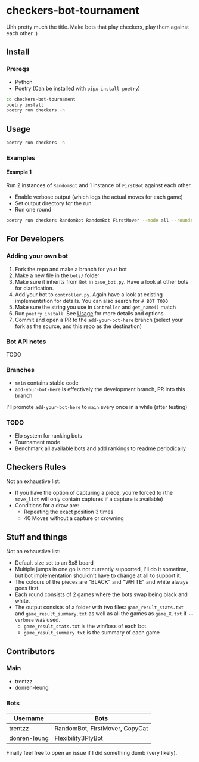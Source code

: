 # checkers-bot-tournament

Uhh pretty much the title. Make bots that play checkers, play them against each other :)

## Install

### Prereqs

- Python
- Poetry (Can be installed with `pipx install poetry`)

```bash
cd checkers-bot-tournament
poetry install
poetry run checkers -h
```

## Usage

```bash
poetry run checkers -h
```

### Examples

#### Example 1

Run 2 instances of `RandomBot` and 1 instance of `FirstBot` against each other.

- Enable verbose output (which logs the actual moves for each game)
- Set output directory for the run
- Run one round

```bash
poetry run checkers RandomBot RandomBot FirstMover --mode all --rounds 1 --verbose --output-dir output
```

## For Developers

### Adding your own bot

1. Fork the repo and make a branch for your bot
2. Make a new file in the `bots/` folder
3. Make sure it inherits from `Bot` in `base_bot.py`. Have a look at other bots for clarification.
4. Add your bot to `controller.py`. Again have a look at existing implementation for details. You can also search for `# BOT TODO`
5. Make sure the string you use in `Controller` and `get_name()` match
6. Run `poetry install`. See [Usage](#usage) for more details and options.
7. Commit and open a PR to the `add-your-bot-here` branch (select your fork as the source, and this repo as the destination)

### Bot API notes

TODO

### Branches

- `main` contains stable code
- `add-your-bot-here` is effectively the development branch, PR into this branch

I'll promote `add-your-bot-here` to `main` every once in a while (after testing)

### TODO

- Elo system for ranking bots
- Tournament mode
- Benchmark all available bots and add rankings to readme periodically

## Checkers Rules

Not an exhaustive list:

- If you have the option of capturing a piece, you're forced to (the `move_list` will only contain captures if a capture is available)
- Conditions for a draw are:
  - Repeating the exact position 3 times
  - 40 Moves without a capture or crowning

## Stuff and things

Not an exhaustive list:

- Default size set to an 8x8 board
- Multiple jumps in one go is not currently supported, I'll do it sometime, but bot implementation shouldn't have to change at all to support it.
- The colours of the pieces are "BLACK" and "WHITE" and white always goes first.
- Each round consists of 2 games where the bots swap being black and white.
- The output consists of a folder with two files: `game_result_stats.txt` and `game_result_summary.txt` as well as all the games as `game_X.txt` if `--verbose` was used.
  - `game_result_stats.txt` is the win/loss of each bot
  - `game_result_summary.txt` is the summary of each game

## Contributors

### Main

- trentzz
- donren-leung

### Bots

|  Username   |  Bots   |
| --- | --- |
|  trentzz   |   RandomBot, FirstMover, CopyCat  |
|  donren-leung | Flexibility3PlyBot |

Finally feel free to open an issue if I did something dumb (very likely).
